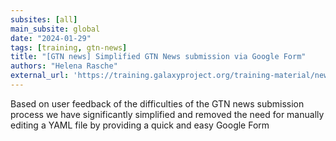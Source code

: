 ```yaml
---
subsites: [all]
main_subsite: global
date: "2024-01-29"
tags: [training, gtn-news]
title: "[GTN news] Simplified GTN News submission via Google Form"
authors: "Helena Rasche"
external_url: 'https://training.galaxyproject.org/training-material/news/2024/01/29/simplified-gtn-news-submission-via-google-form.html'
---
```


Based on user feedback of the difficulties of the GTN news submission process we have significantly simplified and removed the need for manually editing a YAML file by providing a quick and easy Google Form

